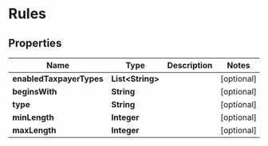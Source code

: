 
# Rules

## Properties
Name | Type | Description | Notes
------------ | ------------- | ------------- | -------------
**enabledTaxpayerTypes** | **List&lt;String&gt;** |  |  [optional]
**beginsWith** | **String** |  |  [optional]
**type** | **String** |  |  [optional]
**minLength** | **Integer** |  |  [optional]
**maxLength** | **Integer** |  |  [optional]



